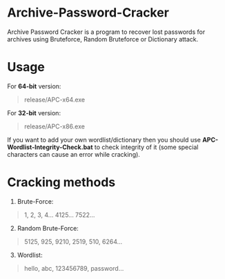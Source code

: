 # Archive-Password-Cracker
Archive Password Cracker is a program to recover lost passwords for archives using Bruteforce, Random Bruteforce or Dictionary attack.

# Usage
For **64-bit** version:
> release/APC-x64.exe

For **32-bit** version:
> release/APC-x86.exe

If you want to add your own wordlist/dictionary then you should use **APC-Wordlist-Integrity-Check.bat** to check integrity of it (some special characters can cause an error while cracking).

# Cracking methods
1. Brute-Force:
> 1, 2, 3, 4... 4125... 7522...
2. Random Brute-Force:
> 5125, 925, 9210, 2519, 510, 6264...
3. Wordlist:
> hello, abc, 123456789, password...
